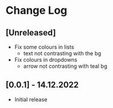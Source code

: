# Change Log

## [Unreleased]

- Fix some colours in lists
  - text not contrasting with the bg
- Fix colours in dropdowns
  - arrow not contrasting with teal bg

## [0.0.1] - 14.12.2022

* Initial release
